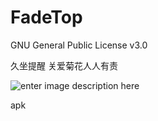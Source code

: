 # FadeTop

GNU General Public License v3.0

久坐提醒
关爱菊花人人有责

![enter image description here](http://heyue.oss-cn-hangzhou.aliyuncs.com/AppData/FadeTop/live.gif)


apk
